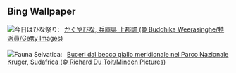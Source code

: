 ## Bing Wallpaper
![](https://www.bing.com/th?id=OHR.Hinamatsuri2025_JA-JP2146557406_UHD.jpg&w=1000)今日はひな祭り:&nbsp;&ensp;[かぐやびな, 兵庫県 上郡町 (© Buddhika Weerasinghe/特派員/Getty Images)](https://www.bing.com/th?id=OHR.Hinamatsuri2025_JA-JP2146557406_UHD.jpg)
<br><br/>
![](https://www.bing.com/th?id=OHR.HornbillPair_IT-IT0150079379_UHD.jpg&w=1000)Fauna Selvatica:&nbsp;&ensp;[Buceri dal becco giallo meridionale nel Parco Nazionale Kruger, Sudafrica (© Richard Du Toit/Minden Pictures)](https://www.bing.com/th?id=OHR.HornbillPair_IT-IT0150079379_UHD.jpg)
<br><br/>
